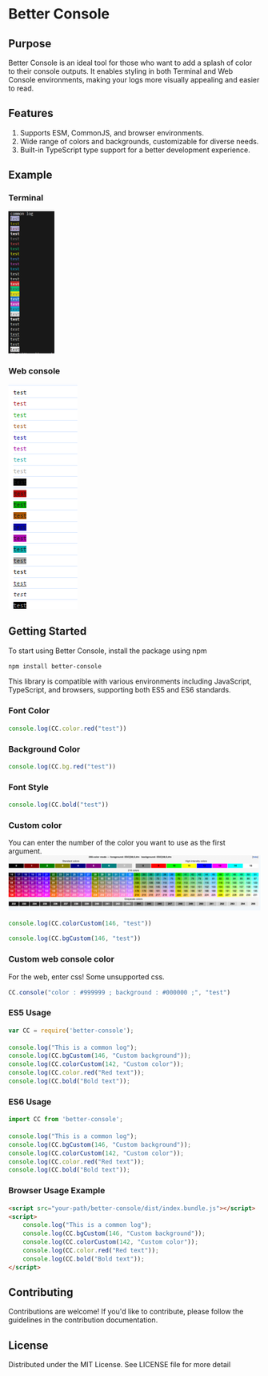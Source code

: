 # Better Console

## Purpose

Better Console is an ideal tool for those who want to add a splash of color to their console outputs. It enables styling in both Terminal and Web Console environments, making your logs more visually appealing and easier to read.

## Features
1. Supports ESM, CommonJS, and browser environments.
2. Wide range of colors and backgrounds, customizable for diverse needs.
3. Built-in TypeScript type support for a better development experience.

## Example

### Terminal
![console](/scripts/public/tsTest.png)

### Web console
![web conosle](/scripts/public/webConsoleTest.png)


## Getting Started
To start using Better Console, install the package using npm

```bash
npm install better-console
```

This library is compatible with various environments including JavaScript, TypeScript, and browsers, supporting both ES5 and ES6 standards.

### Font Color
```javascript
console.log(CC.color.red("test"))
```

### Background Color
```javascript
console.log(CC.bg.red("test"))
```

### Font Style
```javascript
console.log(CC.bold("test"))
```

### Custom color
You can enter the number of the color you want to use as the first argument.
![](/scripts/public/customColor.png)
```javascript
console.log(CC.colorCustom(146, "test"))
```
```javascript
console.log(CC.bgCustom(146, "test"))
```

### Custom web console color
For the web, enter css! Some unsupported css.
```javascript
CC.console("color : #999999 ; background : #000000 ;", "test")
```

### ES5 Usage
```javascript
var CC = require('better-console'); 

console.log("This is a common log");
console.log(CC.bgCustom(146, "Custom background")); 
console.log(CC.colorCustom(142, "Custom color")); 
console.log(CC.color.red("Red text")); 
console.log(CC.bold("Bold text")); 
```

### ES6 Usage
```typescript
import CC from 'better-console'; 

console.log("This is a common log");
console.log(CC.bgCustom(146, "Custom background"));
console.log(CC.colorCustom(142, "Custom color")); 
console.log(CC.color.red("Red text")); 
console.log(CC.bold("Bold text"));
```

### Browser Usage Example
```html
<script src="your-path/better-console/dist/index.bundle.js"></script>
<script>
    console.log("This is a common log");
    console.log(CC.bgCustom(146, "Custom background"));
    console.log(CC.colorCustom(142, "Custom color")); 
    console.log(CC.color.red("Red text")); 
    console.log(CC.bold("Bold text"));
</script>
```

## Contributing
Contributions are welcome! If you'd like to contribute, please follow the guidelines in the contribution documentation.

## License
Distributed under the MIT License. See LICENSE file for more detail